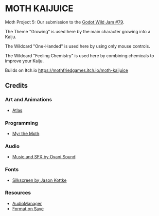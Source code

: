 # MOTH KAIJUICE
Moth Project 5: Our submission to the [Godot Wild Jam #79](https://itch.io/jam/godot-wild-jam-79). 

The Theme "Growing" is used here by the main character growing into a Kaiju. 

The Wildcard "One-Handed" is used here by using only mouse controls. 

The Wildcard "Feeling Chemistry" is used here by combining chemicals to improve your Kaiju. 

Builds on Itch.io https://mothfriedgames.itch.io/moth-kaijuice

## Credits 
### Art and Animations 
- [Atlas](https://explorermoo.carrd.co/) 
  
### Programming 
- [Myr the Moth](https://myrthemoth.neocities.org/) 

### Audio 
- [Music and SFX by Ovani Sound](https://ovanisound.com/) 

### Fonts 
- [Silkscreen by Jason Kottke](https://fonts.google.com/?query=Jason+Kottke) 

### Resources 
- [AudioManager](https://github.com/Aarimous/AudioManager) 
- [Format on Save](https://github.com/ryan-haskell/gdformat-on-save) 
